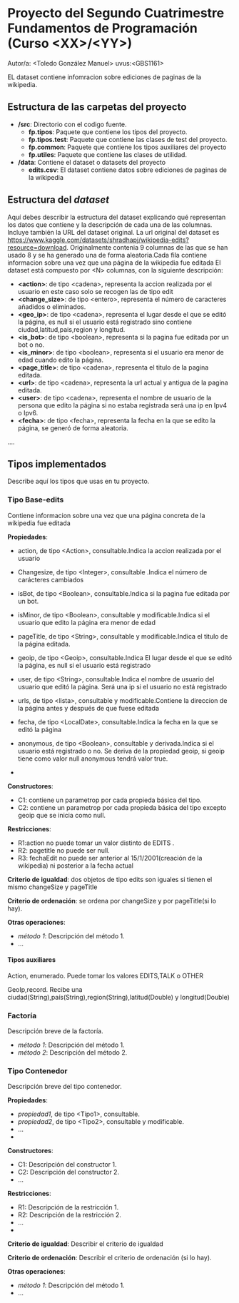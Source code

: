 # Proyecto del Segundo Cuatrimestre Fundamentos de Programación (Curso  \<XX\>/\<YY\>)
Autor/a: \<Toledo González Manuel\>   uvus:\<GBS1161\>


EL dataset contiene infomracion sobre ediciones de paginas de la wikipedia.

## Estructura de las carpetas del proyecto

* **/src**: Directorio con el codigo fuente.
  * **fp.tipos**: Paquete que contiene los tipos del proyecto.
  * **fp.tipos.test**: Paquete que contiene las clases de test del proyecto.
  * **fp.common**: Paquete que contiene los tipos auxiliares del proyecto
  * **fp.utiles**:  Paquete que contiene las clases de utilidad. 
* **/data**: Contiene el dataset o datasets del proyecto
    * **edits.csv**: El dataset contiene datos sobre ediciones de paginas de la wikipedia
    
    
## Estructura del *dataset*

Aquí debes describir la estructura del dataset explicando qué representan los datos que contiene y la descripción de cada una de las columnas. Incluye también la URL del dataset original.
La url original del dataset es https://www.kaggle.com/datasets/shradhapj/wikipedia-edits?resource=download.
Originalmente contenia 9 columnas de las que se han usado 8 y se ha generado una de forma aleatoria.Cada fila contiene informacion sobre una vez que una página de la wikipedia fue editada
El dataset está compuesto por \<N\> columnas, con la siguiente descripción:

* **\<action>**: de tipo \<cadena\>, representa la accion realizada por el usuario en este caso solo se recogen las de tipo edit
* **\<change_size>**: de tipo \<entero\>, representa el número de caracteres añadidos o eliminados.
* **\<geo_ip>**: de tipo \<cadena\>, representa el lugar desde el que se editó la página, es null si el usuario está registrado sino contiene ciudad,latitud,pais,region y longitud.
* **\<is_bot>**: de tipo \<boolean\>, representa si la pagina fue editada por un bot o no.
* **\<is_minor>**: de tipo \<boolean\>, representa si el usuario era menor de edad cuando edito la página.
* **\<page_title>**: de tipo \<cadena\>, representa el titulo de la pagina editada.
* **\<url>**: de tipo \<cadena\>, representa la url actual y antigua de la pagina editada.
* **\<user>**: de tipo \<cadena\>, representa el nombre de usuario de la persona que edito la página si no estaba registrada será una ip en Ipv4 o Ipv6.
* **\<fecha>**: de tipo \<fecha\>, representa la fecha en la que se edito la página, se generó de forma aleatoria.

....

## Tipos implementados

Describe aquí los tipos que usas en tu proyecto.

### Tipo Base-edits
Contiene informacion sobre una vez que una página concreta de la wikipedia fue editada

**Propiedades**:

- action, de tipo \<Action\>, consultable.Indica la accion realizada por el usuario 
- Changesize, de tipo \<Integer\>, consultable .Indica el número de carácteres cambiados 
- isBot, de tipo \<Boolean\>, consultable.Indica si la pagina fue editada por un bot.
- isMinor, de tipo \<Boolean\>, consultable y modificable.Indica si el usuario que edito la página era menor de edad 
- pageTitle, de tipo \<String\>, consultable y modificable.Indica el titulo de la página editada.
- geoip, de tipo \<Geoip\>, consultable.Indica El lugar desde el que se editó la página, es null si el usuario está registrado 
- user, de tipo \<String\>, consultable.Indica el nombre de usuario del usuario que editó la página. Será una ip si el usuario no está registrado 
- urls, de tipo \<lista\>, consultable y modificable.Contiene la direccion de la página antes y después de que fuese editada
- fecha, de tipo \<LocalDate\>, consultable.Indica la fecha en la que se editó la página
- anonymous, de tipo \<Boolean\>, consultable y derivada.Indica si el usuario está registrado o no. Se deriva de la propiedad geoip, si geoip tiene como valor null anonymous tendrá valor true.

- 
**Constructores**: 

- C1: contiene un parametrop por cada propieda básica del tipo.
- C2:  contiene un parametrop por cada propieda básica del tipo excepto geoip que se inicia como null.

**Restricciones**:
 
- R1:action no puede tomar un valor distinto de EDITS .
- R2: pagetitle no puede ser null.
- R3: fechaEdit no puede ser anterior al 15/1/2001(creación de la wikipedia) ni posterior a la fecha actual
 

**Criterio de igualdad**: dos objetos de tipo edits son iguales si tienen el mismo changeSize y pageTitle

**Criterio de ordenación**: se ordena por changeSize y por pageTitle(si lo hay).

**Otras operaciones**:
 
-	_método 1_: Descripción del método 1.
- ...

#### Tipos auxiliares
Action, enumerado. Puede tomar los valores EDITS,TALK o OTHER

GeoIp,record. Recibe una ciudad(String),país(String),region(String),latitud(Double) y longitud(Double)
### Factoría
Descripción breve de la factoría.

- _método 1_: Descripción del método 1.
-	_método 2_: Descripción del método 2.

### Tipo Contenedor

Descripción breve del tipo contenedor.

**Propiedades**:

- _propiedad1_, de tipo \<Tipo1\>, consultable. 
- _propiedad2_, de tipo \<Tipo2\>, consultable y modificable. 
- ...
- 
**Constructores**: 

- C1: Descripción del constructor 1.
- C2: Descripción del constructor 2.
- ...

**Restricciones**:
 
- R1: Descripción de la restricción 1.
- R2: Descripción de la restricción 2.
- ...
- 
**Criterio de igualdad**: Describir el criterio de igualdad

**Criterio de ordenación**: Describir el criterio de ordenación (si lo hay).

**Otras operaciones**:
 
-	_método 1_: Descripción del método 1.
- ...
